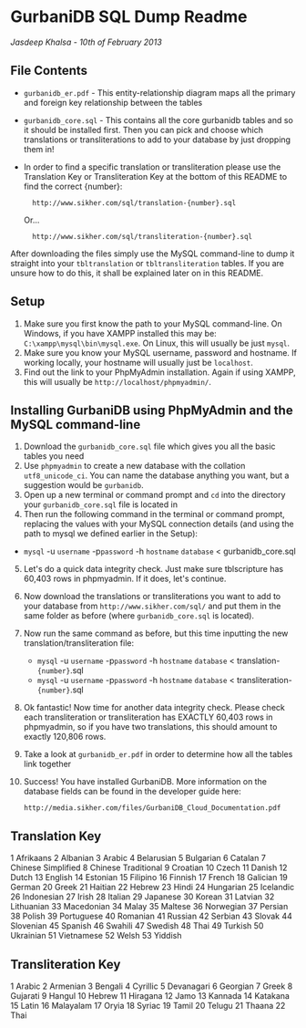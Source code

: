 # GurbaniDB SQL Dump Readme #
_Jasdeep Khalsa - 10th of February 2013_

## File Contents ##
* `gurbanidb_er.pdf` - This entity-relationship diagram maps all the 
primary and foreign key relationship between the tables
* `gurbanidb_core.sql` - This contains all the core gurbanidb tables and
so it should be installed first. Then you can pick and choose which
translations or transliterations to add to your database by just dropping
them in!
* In order to find a specific translation or transliteration please use the
Translation Key or Transliteration Key at the bottom of this README to find
the correct {number}:


		http://www.sikher.com/sql/translation-{number}.sql
		
	Or...

		http://www.sikher.com/sql/transliteration-{number}.sql
		
After downloading the files simply use the MySQL command-line to dump it
straight into your `tbltranslation` or `tbltransliteration` tables. If you are
unsure how to do this, it shall be explained later on in this README.

## Setup ##
1. Make sure you first know the path to your MySQL command-line. On Windows, if you have XAMPP installed this may be: `C:\xampp\mysql\bin\mysql.exe`. On Linux, this will usually be just `mysql`.
2. Make sure you know your MySQL username, password and hostname. If working locally, your hostname will usually just be `localhost`.
3. Find out the link to your PhpMyAdmin installation. Again if using XAMPP, this will usually be `http://localhost/phpmyadmin/`.

## Installing GurbaniDB using PhpMyAdmin and the MySQL command-line ##
1. Download the `gurbanidb_core.sql` file which gives you all the 
basic tables you need
2. Use `phpmyadmin` to create a new database with the collation 
`utf8_unicode_ci`. You can name the database anything you want, but a 
suggestion would be `gurbanidb`.
3. Open up a new terminal or command prompt and `cd` into the 
directory your `gurbanidb_core.sql` file is located in
4. Then run the following command in the terminal or command prompt, 
replacing the values with your MySQL connection details (and using the
path to mysql we defined earlier in the Setup):
* `mysql` -u `username` -p`password` -h `hostname` `database` < gurbanidb_core.sql
5. Let's do a quick data integrity check. Just make sure tblscripture
has 60,403 rows in phpmyadmin. If it does, let's continue.
6. Now download the translations or transliterations you want to add to
your database from `http://www.sikher.com/sql/` and put them in the same
folder as before (where `gurbanidb_core.sql` is located).
7. Now run the same command as before, but this time inputting the new
translation/transliteration file:
	* `mysql` -u `username` -p`password` -h `hostname` `database` < translation-`{number}`.sql
	* `mysql` -u `username` -p`password` -h `hostname` `database` < transliteration-`{number}`.sql
8. Ok fantastic! Now time for another data integrity check. Please check each
transliteration or transliteration has EXACTLY 60,403 rows in phpmyadmin, so if
you have two translations, this should amount to exactly 120,806 rows.
9. Take a look at `gurbanidb_er.pdf` in order to determine how all the tables
link together
10. Success! You have installed GurbaniDB. More information on the database fields can
be found in the developer guide here:

		http://media.sikher.com/files/GurbaniDB_Cloud_Documentation.pdf

## Translation Key ##
1 Afrikaans
2 Albanian
3 Arabic
4 Belarusian
5 Bulgarian
6 Catalan
7 Chinese Simplified
8 Chinese Traditional
9 Croatian
10 Czech
11 Danish
12 Dutch
13 English
14 Estonian
15 Filipino
16 Finnish
17 French
18 Galician
19 German
20 Greek
21 Haitian
22 Hebrew
23 Hindi
24 Hungarian
25 Icelandic
26 Indonesian
27 Irish
28 Italian
29 Japanese
30 Korean
31 Latvian
32 Lithuanian
33 Macedonian
34 Malay
35 Maltese
36 Norwegian
37 Persian
38 Polish
39 Portuguese
40 Romanian
41 Russian
42 Serbian
43 Slovak
44 Slovenian
45 Spanish
46 Swahili
47 Swedish
48 Thai
49 Turkish
50 Ukrainian
51 Vietnamese
52 Welsh
53 Yiddish

## Transliteration Key ##
1 Arabic
2 Armenian
3 Bengali
4 Cyrillic
5 Devanagari
6 Georgian
7 Greek
8 Gujarati
9 Hangul
10 Hebrew
11 Hiragana
12 Jamo
13 Kannada
14 Katakana
15 Latin
16 Malayalam
17 Oryia
18 Syriac
19 Tamil
20 Telugu
21 Thaana
22 Thai
